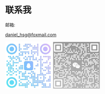 # 联系我

邮箱:

daniel_hsg@foxmail.com

<img alt="QQ" class="inline-block mr-[30px]" width="150px" src="/images/qq-qr.jpg" />

<img alt="微信" class="inline-block" width="150px" src="/images/wechat-qr.jpg" />
